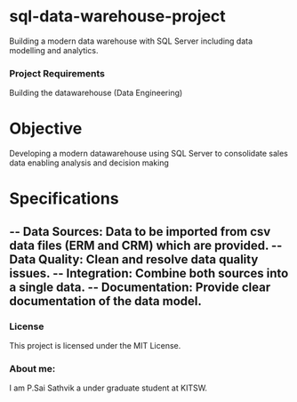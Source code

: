 # sql-data-warehouse-project
Building a modern data warehouse with SQL Server including data modelling and analytics.

 ### Project Requirements
 Building the datawarehouse (Data Engineering)
 # Objective
   Developing a modern datawarehouse using SQL Server to consolidate sales data enabling analysis and decision making
# Specifications
-- Data Sources: Data to be imported from csv data files (ERM and CRM) which are provided.
-- Data Quality: Clean and resolve data quality issues.
-- Integration: Combine both sources into a single data.
-- Documentation: Provide clear documentation of the data model.
--
### License
This project is licensed under the MIT License.
### About me:
  I am P.Sai Sathvik a under graduate student at KITSW.
